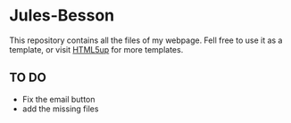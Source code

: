 # Jules-Besson
This repository contains all the files of my webpage. Fell free to use it as a template, or visit <a href="https://html5up.net">HTML5up</a> for more templates.


## TO DO

- Fix the email button
- add the missing files
